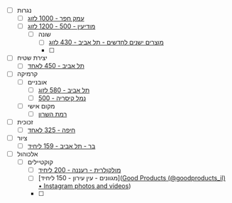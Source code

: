 - [ ] נגרות
	- [ ] [עמק חפר - 1000 לזוג](https://basalon.co.il/event/%d7%a1%d7%93%d7%a0%d7%aa-%d7%a0%d7%92%d7%a8%d7%95%d7%aa-%d7%97%d7%95%d7%95%d7%99%d7%aa%d7%99%d7%aa-%d7%91%d7%9c%d7%99%d7%95%d7%95%d7%99-%d7%a0%d7%92%d7%a8-%d7%9e%d7%a7%d7%a6%d7%95%d7%a2%d7%99/)
	- [ ] [מודיעין - 500 - 1200 לזוג](https://www.hasadna100.com/nagarot)
		- [ ] שונה
			- [ ] [מוצרים ישנים לחדשים - תל אביב - 430 לזוג](https://www.to-mix.co.il/product/%d7%a1%d7%93%d7%a0%d7%aa-%d7%9e%d7%99%d7%97%d7%93%d7%95%d7%a9-%d7%a4%d7%a8%d7%98%d7%99%d7%9d-%d7%9e%d7%92%d7%90%d7%a0%d7%a7-%d7%9c%d7%96%d7%95%d7%92/?utm_source=mako-loveu-mihdush-junk&utm_medium=mako-loveu-mihdush-junk&utm_campaign=mako-loveu-mihdush-junk)
			- [ ] 
- [ ] יצירת שטיח
	- [ ] [תל אביב - 450 לאחד](https://www.carpet-dm.com/workshops)
- [ ] קרמיקה
	- [ ] אובניים
		- [ ] [תל אביב - 580 לזוג](https://basalon.co.il/event/%d7%a1%d7%93%d7%a0%d7%aa-%d7%a7%d7%a8%d7%9e%d7%99%d7%a7%d7%94-%d7%a4%d7%a8%d7%98%d7%99%d7%aa-%d7%a7%d7%93%d7%a8%d7%95%d7%aa-%d7%90%d7%95%d7%91%d7%a0%d7%99%d7%99%d7%9d/)
		- [ ] [נמל קיסריה - 500](https://basalon.co.il/event/%d7%a1%d7%93%d7%a0%d7%aa-%d7%a7%d7%93%d7%a8%d7%95%d7%aa-%d7%a7%d7%a8%d7%9e%d7%99%d7%a7%d7%94-%d7%a4%d7%a8%d7%98%d7%99%d7%aa-%d7%91%d7%a0%d7%9e%d7%9c-%d7%91%d7%a7%d7%99%d7%a1%d7%a8%d7%99%d7%94/)
	- [ ] מקום אישי
		- [ ] [רמת השרון](https://www.instagram.com/circle_of_sai_?igsh=dzd6aHRtYWcyNjhp)
- [ ] זכוכית
	- [ ] [חיפה - 325 לאחד](obsidian://open?vault=Obsidian%20Vault&file=remote-share%2F%D7%A1%D7%A0%D7%93%D7%90%D7%95%D7%AA)
- [ ] ציור
	- [ ] [בר - תל אביב - 159 ליחיד](https://to-mix.co.il/product/%D7%9C%D7%A6%D7%99%D7%99%D7%A8-%D7%90%D7%AA-%D7%94%D7%93%D7%99%D7%99%D7%98-%D7%94%D7%9E%D7%95%D7%A9%D7%9C%D7%9D-paint-date/)
- [ ] אלכוהול
	- [ ] קוקטיילים
		- [ ] [מולקולרית - רעננה - 200 ליחיד](https://www.to-mix.co.il/product/%d7%a1%d7%93%d7%a0%d7%aa-%d7%a7%d7%95%d7%a7%d7%98%d7%99%d7%99%d7%9c%d7%99%d7%9d-%d7%9e%d7%95%d7%9c%d7%a7%d7%95%d7%9c%d7%a8%d7%99%d7%aa/)
		- [ ] [מגוונים - עין עירון - 150 ליחיד]([Good Products (@goodproducts_il) • Instagram photos and videos](https://www.instagram.com/goodproducts_il/))
		- [ ] 